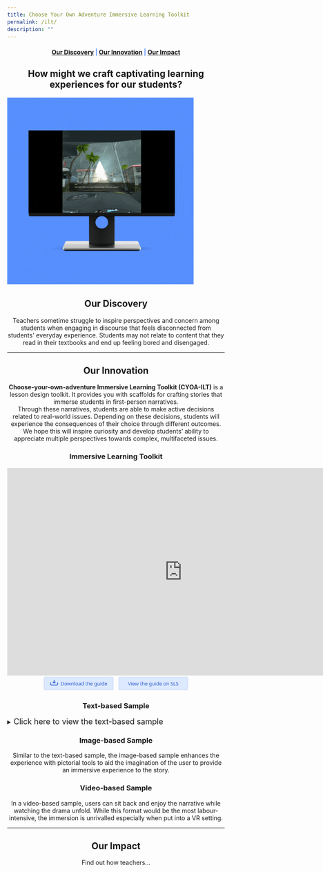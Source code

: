 ```yaml
---
title: Choose Your Own Adventure Immersive Learning Toolkit
permalink: /ilt/
description: ""
---
```

<center><h4 style="color:#578ffe;"><a href="#discovery">Our Discovery</a>  |  <a href="#innovation">Our Innovation</a>  |  <a href="#impact">Our Impact</a></h4></center>

<center><h2>How might we craft captivating learning experiences for our students?</h2></center>

![](/images/RP%20Featured%20Image%20Mockup.gif)

<center><h2 id="discovery">Our Discovery</h2></center>
<center>Teachers sometime struggle to inspire perspectives and concern among students when engaging in discourse that feels disconnected from students' everyday experience. Students may not relate to content that they read in their textbooks and end up feeling bored and disengaged.</center>

-----------------

<center><h2 id="innovation">Our Innovation</h2></center>
<center><b>Choose-your-own-adventure Immersive Learning Toolkit (CYOA-ILT)</b> is a lesson design toolkit. It provides you with scaffolds for crafting stories that immerse students in first-person narratives.</center>
<center>Through these narratives, students are able to make active decisions related to real-world issues. Depending on these decisions, students will experience the consequences of their choice through different outcomes. We hope this will inspire curiosity and develop students’ ability to appreciate multiple perspectives towards complex, multifaceted issues.</center>

<center><h3>Immersive Learning Toolkit</h3></center>

<center><iframe allowfullscreen="true" height="480" width="810" frameborder="0" src="https://docs.google.com/presentation/d/e/2PACX-1vQjeH81mrVe2e13OdEBvHb7KCaWQBh8O_A4NCodQbcwu2cL60spMmYQ3a-_NJbQQThwUlk2JOhHeLMb/embed?start=true&amp;loop=true&amp;delayms=10000"></iframe></center>

<center><a rel="noopener noreferrer" target="_blank" href="https://go.gov.sg/cyoaguide"><img style="width:32%; display: inline; margin-right:0.5rem" src="/images/Buttons/download-the-guide.png"></a>
<a rel="noopener noreferrer" target="_blank" href="https://go.gov.sg/cyoateachersguide"><img style="width:32%; display: inline;" src="/images/Buttons/view-the-guide-on-sls.png"></a></center>

<center><h3>Text-based Sample</h3></center>

<details>
<summary><font size="+1">Click here to view the text-based sample</font></summary>
<font size="+1"><center>Similar to old-school books where readers flip to a page number when making a decision for the character in a story. These text-based samples mimic the same experience in a digital way without the need to flip through a physical book.</center></font>

> Google Form Sample
<center><iframe src="https://docs.google.com/forms/d/e/1FAIpQLSexHf8yQT9w13i76-TMikYlzIkbTUii3U6VOa3d07d_nPRoZw/viewform?embedded=true" width="640" height="700" frameborder="0" marginheight="0" marginwidth="0">Loading…</iframe></center>
	
<center><a rel="noopener noreferrer" target="_blank" href="https://go.gov.sg/cyoaphuket1a"><img style="width:32%; display: inline; margin-right:0.5rem" src="/images/Buttons/view-the-editable-sample.png"></a>
<a rel="noopener noreferrer" target="_blank" href="https://go.gov.sg/cyoagoogleformsls"><img style="width:32%; display: inline;" src="/images/Buttons/view-the-sample-on-SLS.png"></a></center>

> Typeform Sample


<center><a rel="noopener noreferrer" target="_blank" href="https://go.gov.sg/cyoaphuket1"><img style="width:32%; display: inline; margin-right:0.5rem" src="/images/Buttons/view-the-editable-sample.png"></a>
<a rel="noopener noreferrer" target="_blank" href="https://go.gov.sg/cyoatextsls"><img style="width:32%; display: inline;" src="/images/Buttons/view-the-sample-on-SLS.png"></a></center>

</details>

<center><h3>Image-based Sample</h3></center>

<center>Similar to the text-based sample, the image-based sample enhances the experience with pictorial tools to aid the imagination of the user to provide an immersive experience to the story.</center>

<center><h3>Video-based Sample</h3></center>

<center>In a video-based sample, users can sit back and enjoy the narrative while watching the drama unfold. While this format would be the most labour-intensive, the immersion is unrivalled especially when put into a VR setting.</center>

------------------

<center><h2 id="impact">Our Impact</h2></center>

<center>Find out how teachers... </center>
